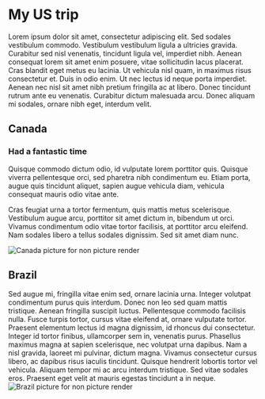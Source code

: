 # My US trip

Lorem ipsum dolor sit amet, consectetur adipiscing elit. Sed sodales vestibulum commodo. Vestibulum vestibulum ligula a ultricies gravida. Curabitur sed nisl venenatis, tincidunt ligula vel, imperdiet nibh. Aenean consequat lorem sit amet enim posuere, vitae sollicitudin lacus placerat. Cras blandit eget metus eu lacinia. Ut vehicula nisl quam, in maximus risus consectetur et. Duis in odio enim. Ut nec lectus id neque porta imperdiet. Aenean nec nisl sit amet nibh pretium fringilla ac at libero. Donec tincidunt rutrum ante eu venenatis. Curabitur dictum malesuada arcu. Donec aliquam mi sodales, ornare nibh eget, interdum velit.

## Canada

### Had a fantastic time
Quisque commodo dictum odio, id vulputate lorem porttitor quis. Quisque viverra pellentesque orci, sed pharetra nibh condimentum eu. Etiam porta, augue quis tincidunt aliquet, sapien augue vehicula diam, vehicula consequat mauris odio vitae ante.


Cras feugiat urna a tortor fermentum, quis mattis metus scelerisque. Vestibulum augue arcu, porttitor sit amet dictum in, bibendum ut orci. Vivamus condimentum odio vitae tortor facilisis, at porttitor arcu eleifend. Nam sodales libero a tellus sodales dignissim. Sed sit amet diam nunc. 

![Canada picture for non picture render](./pictures/canada.jpg "this is a Canada picture")



## Brazil

Sed augue mi, fringilla vitae enim sed, ornare lacinia urna. Integer volutpat condimentum purus quis interdum. Donec non leo sed quam mattis tristique. Aenean fringilla suscipit luctus. Pellentesque commodo facilisis nulla. Fusce turpis tortor, cursus vitae eleifend at, ornare vulputate tortor. Praesent elementum lectus id magna dignissim, id rhoncus dui consectetur. Integer id tortor finibus, ullamcorper sem in, venenatis purus. Phasellus maximus magna at sapien scelerisque, nec volutpat urna dapibus. Nam a nisl gravida, laoreet mi pulvinar, dictum magna. Vivamus consectetur cursus libero, ac dapibus risus iaculis tincidunt. Quisque hendrerit lobortis tortor vel vehicula. Aliquam tempor mi ac arcu interdum tristique. Sed vitae sodales eros. Praesent eget velit at mauris egestas tincidunt a in neque. 
![Brazil picture for non picture render](./pictures/brazil.jpg)

